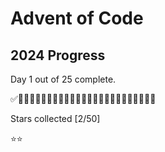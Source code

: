 # Advent of Code

## 2024 Progress
Day 1 out of 25 complete.

✅🔲🔲🔲🔲🔲🔲🔲🔲🔲🔲🔲🔲🔲🔲🔲🔲🔲🔲🔲🔲🔲🔲🔲🔲

Stars collected [2/50]

⭐⭐
